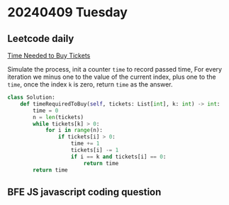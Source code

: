 # 20240409 Tuesday

## Leetcode daily

[Time Needed to Buy Tickets](https://leetcode.com/problems/time-needed-to-buy-tickets/?envType=daily-question&envId=2024-04-09)

Simulate the process, init a counter `time` to record passed time, For every iteration we minus one to the value of the current index, plus one to the `time`, once the index `k` is zero, return `time` as the answer.

```py
class Solution:
    def timeRequiredToBuy(self, tickets: List[int], k: int) -> int:
        time = 0
        n = len(tickets)
        while tickets[k] > 0:
            for i in range(n):
                if tickets[i] > 0:
                    time += 1
                    tickets[i] -= 1
                    if i == k and tickets[i] == 0:
                        return time
        return time
```

## BFE JS javascript coding question

[]()
